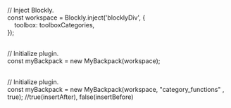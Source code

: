 // Inject Blockly.<br>
const workspace = Blockly.inject('blocklyDiv', {<br>
&nbsp;&nbsp;&nbsp;&nbsp;toolbox: toolboxCategories,<br>
});<br><br>

// Initialize plugin.<br>
const myBackpack = new MyBackpack(workspace);<br><br>

// Initialize plugin.<br>
const myBackpack = new MyBackpack(workspace, "category_functions" , true);    //true(insertAfter), false(insertBefore)
